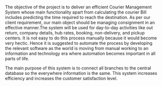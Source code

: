 The objective of the project is to deliver an efficient Courier Management System whose main functionality apart from calculating the courier Bill includes predicting the time required to reach the destination. As per our client requirement, our main object should be managing consignment in an effective manner.The system will be used for day-to-day activities like out return, company details, hub rates, booking, non-delivery, and pickup centers. It is not easy to do this process manually because it would become very hectic. Hence it is suggested to automate the process by developing the relevant software as the world is moving from manual working to an information and technology era where automation becomes important in all parts of life.

The main purpose of this system is to connect all branches to the central database so the everywhere information is the same. This system increases efficiency and increases the customer satisfaction level.


